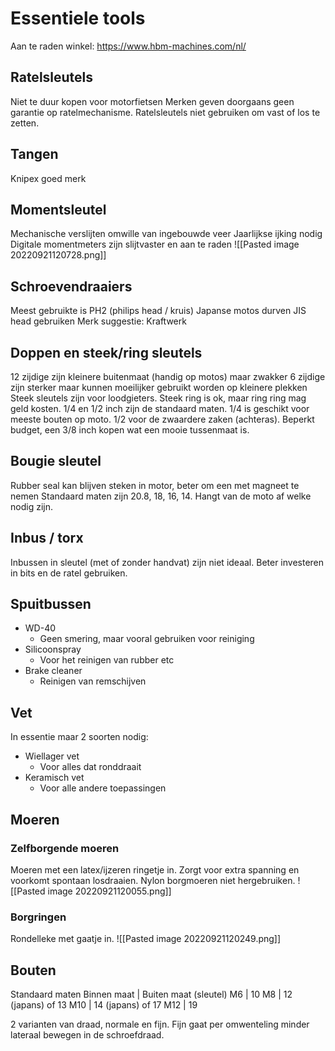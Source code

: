 # Essentiele tools
Aan te raden winkel: https://www.hbm-machines.com/nl/

## Ratelsleutels
Niet te duur kopen voor motorfietsen
Merken geven doorgaans geen garantie op ratelmechanisme.
Ratelsleutels niet gebruiken om vast of los te zetten.

## Tangen
Knipex goed merk

## Momentsleutel
Mechanische verslijten omwille van ingebouwde veer
Jaarlijkse ijking nodig
Digitale momentmeters zijn slijtvaster en aan te raden
![[Pasted image 20220921120728.png]]

## Schroevendraaiers
Meest gebruikte is PH2 (philips head / kruis)
Japanse motos durven JIS head gebruiken
Merk suggestie: Kraftwerk

## Doppen en steek/ring sleutels
12 zijdige zijn kleinere buitenmaat (handig op motos) maar zwakker
6 zijdige zijn sterker maar kunnen moeilijker gebruikt worden op kleinere plekken
Steek sleutels zijn voor loodgieters. Steek ring is ok, maar ring ring mag geld kosten.
1/4 en 1/2 inch zijn de standaard maten. 1/4 is geschikt voor meeste bouten op moto. 1/2 voor de zwaardere zaken (achteras). Beperkt budget, een 3/8 inch kopen wat een mooie tussenmaat is.

## Bougie sleutel
Rubber seal kan blijven steken in motor, beter om een met magneet te nemen
Standaard maten zijn 20.8, 18, 16, 14. Hangt van de moto af welke nodig zijn.

## Inbus / torx
Inbussen in sleutel (met of zonder handvat) zijn niet ideaal. Beter investeren in bits en de ratel gebruiken.

## Spuitbussen
- WD-40
	- Geen smering, maar vooral gebruiken voor reiniging
- Silicoonspray
	- Voor het reinigen van rubber etc
- Brake cleaner
	- Reinigen van remschijven

## Vet
In essentie maar 2 soorten nodig:
- Wiellager vet
	- Voor alles dat ronddraait
- Keramisch vet
	- Voor alle andere toepassingen

## Moeren
### Zelfborgende moeren
Moeren met een latex/ijzeren ringetje in. Zorgt voor extra spanning en voorkomt spontaan losdraaien.
Nylon borgmoeren niet hergebruiken. 
![[Pasted image 20220921120055.png]]

### Borgringen
Rondelleke met gaatje in. 
![[Pasted image 20220921120249.png]]


## Bouten
Standaard maten
Binnen maat | Buiten maat (sleutel)
M6 | 10
M8 | 12 (japans) of 13
M10 | 14 (japans) of 17
M12 | 19

2 varianten van draad, normale en fijn. Fijn gaat per omwenteling minder lateraal bewegen in de schroefdraad. 